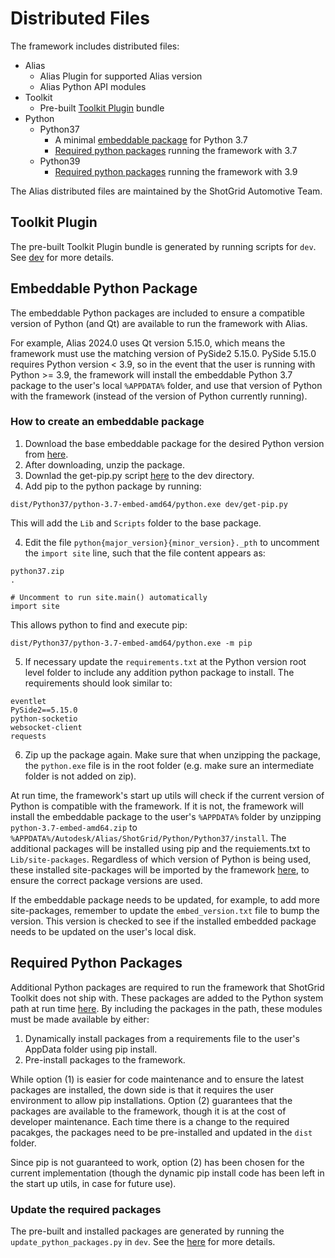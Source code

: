 # Distributed Files

The framework includes distributed files:

- Alias
    - Alias Plugin for supported Alias version
    - Alias Python API modules
- Toolkit
    - Pre-built [Toolkit Plugin](#toolkit-plugin) bundle
- Python
    - Python37
        - A minimal [embeddable package](#embeddable-python-package) for Python 3.7
        - [Required python packages](#required-python-packages) running the framework with 3.7
    - Python39
        - [Required python packages](#required-python-packages) running the framework with 3.9

The Alias distributed files are maintained by the ShotGrid Automotive Team.

## Toolkit Plugin

The pre-built Toolkit Plugin bundle is generated by running scripts for `dev`. See [dev](https://github.com/shotgunsoftware/tk-framework-alias/tree/main/dev) for more details.

## Embeddable Python Package

The embeddable Python packages are included to ensure a compatible version of Python (and Qt) are available to run the framework with Alias.

For example, Alias 2024.0 uses Qt version 5.15.0, which means the framework must use the matching version of PySide2 5.15.0. PySide 5.15.0 requires Python version < 3.9, so in the event that the user is running with Python >= 3.9, the framework will install the embeddable Python 3.7 package to the user's local `%APPDATA%` folder, and use that version of Python with the framework (instead of the version of Python currently running).

### How to create an embeddable package

1. Download the base embeddable package for the desired Python version from [here](https://www.python.org/ftp/python/).
2. After downloading, unzip the package.
3. Downlad the get-pip.py script [here](https://pip.pypa.io/en/stable/installation/) to the dev directory.
3. Add pip to the python package by running:

```
dist/Python37/python-3.7-embed-amd64/python.exe dev/get-pip.py
```

This will add the `Lib` and `Scripts` folder to the base package.

4. Edit the file `python{major_version}{minor_version}._pth` to uncomment the `import site` line, such that the file content appears as:

```
python37.zip
.

# Uncomment to run site.main() automatically
import site
```

This allows python to find and execute pip:
```
dist/Python37/python-3.7-embed-amd64/python.exe -m pip
```

5. If necessary update the `requirements.txt` at the Python version root level folder to include any addition python package to install. The requirements should look similar to:

```
eventlet
PySide2==5.15.0
python-socketio
websocket-client
requests
```

6. Zip up the package again. Make sure that when unzipping the package, the `python.exe` file is in the root folder (e.g. make sure an intermediate folder is not added on zip).

At run time, the framework's start up utils will check if the current version of Python is compatible with the framework. If it is not, the framework will install the embeddable package to the user's `%APPDATA%` folder by unzipping `python-3.7-embed-amd64.zip` to `%APPDATA%/Autodesk/Alias/ShotGrid/Python/Python37/install`. The additional packages will be installed using pip and the requiements.txt to `Lib/site-packages`. Regardless of which version of Python is being used, these installed site-packages will be imported by the framework [here](https://github.com/shotgunsoftware/tk-framework-alias/blob/develop/python/tk_framework_alias/__init__.py), to ensure the correct package versions are used.

If the embeddable package needs to be updated, for example, to add more site-packages, remember to update the `embed_version.txt` file to bump the version. This version is checked to see if the installed embedded package needs to be updated on the user's local disk.

## Required Python Packages

Additional Python packages are required to run the framework that ShotGrid Toolkit does not ship with. These packages are added to the Python system path at run time [here](https://github.com/shotgunsoftware/tk-framework-alias/blob/develop/python/tk_framework_alias/__init__.py#L11-L20). By including the packages in the path, these modules must be made available by either:

1. Dynamically install packages from a requirements file to the user's AppData folder using pip install.
2. Pre-install packages to the framework.

While option (1) is easier for code maintenance and to ensure the latest packages are installed, the down side is that it requires the user environment to allow pip installations. Option (2) guarantees that the packages are available to the framework, though it is at the cost of developer maintenance. Each time there is a change to the required pacakges, the packages need to be pre-installed and updated in the `dist` folder.

Since pip is not guaranteed to work, option (2) has been chosen for the current implementation (though the dynamic pip install code has been left in the start up utils, in case for future use).

### Update the required packages

The pre-built and installed packages are generated by running the `update_python_packages.py` in `dev`. See the [here](https://github.com/shotgunsoftware/tk-framework-alias/tree/main/dev/README.md) for more details.
